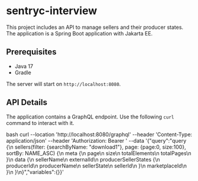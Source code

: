# sentryc-interview

This project includes an API to manage sellers and their producer states. The application is a Spring Boot application with Jakarta EE.

## Prerequisites

- Java 17
- Gradle

The server will start on `http://localhost:8080`.

## API Details

The application contains a GraphQL endpoint. Use the following `curl` command to interact with it.

bash curl --location 'http://localhost:8080/graphql' --header 'Content-Type: application/json' --header 'Authorization: Bearer  ' --data '{"query":"query {\n sellers(filter: {searchByName: "download1"}, page: {page:0, size:100}, sortBy: NAME_ASC) {\n meta {\n page\n size\n totalElements\n totalPages\n }\n data {\n sellerName\n externalId\n producerSellerStates {\n producerId\n producerName\n sellerState\n sellerId\n }\n marketplaceId\n }\n }\n}","variables":{}}'